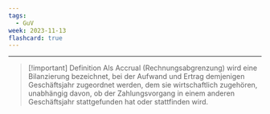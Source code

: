 ```yaml
---
tags:
  - GuV
week: 2023-11-13
flashcard: true
---
```

***

> [!important] Definition
> Als Accrual (Rechnungsabgrenzung) wird eine Bilanzierung bezeichnet, bei der Aufwand und Ertrag demjenigen Geschäftsjahr zugeordnet werden, dem sie wirtschaftlich zugehören, unabhängig davon, ob der Zahlungsvorgang in einem anderen Geschäftsjahr stattgefunden hat oder stattfinden wird.

